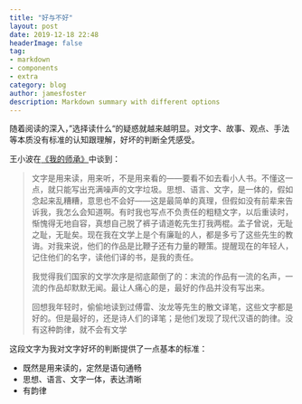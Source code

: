 ```yaml
---
title: "好与不好"
layout: post
date: 2019-12-18 22:48
headerImage: false
tag:
- markdown
- components
- extra
category: blog
author: jamesfoster
description: Markdown summary with different options
---
```



随着阅读的深入，”选择读什么“的疑惑就越来越明显。对文字、故事、观点、手法等本质没有标准的认知跟理解，好坏的判断全凭感受。

王小波在[《我的师承》](https://book.douban.com/reading/10370184/)中谈到：

> 文字是用来读，用来听，不是用来看的——要看不如去看小人书。不懂这一点，就只能写出充满噪声的文字垃圾。思想、语言、文字，是一体的，假如念起来乱糟糟，意思也不会好——这是最简单的真理，但假如没有前辈来告诉我，我怎么会知道啊。有时我也写点不负责任的粗糙文字，以后重读时，惭愧得无地自容，真想自己脱了裤子请道乾先生打我两棍。孟子曾说，无耻之耻，无耻矣。现在我在文学上是个有廉耻的人，都是多亏了这些先生的教诲。对我来说，他们的作品是比鞭子还有力量的鞭策。提醒现在的年轻人，记住他们的名字，读他们译的书，是我的责任。
>
> 我觉得我们国家的文学次序是彻底颠倒了的：末流的作品有一流的名声，一流的作品却默默无闻。最让人痛心的是，最好的作品并没有写出来。
>
> 回想我年轻时，偷偷地读到过傅雷、汝龙等先生的散文译笔，这些文字都是好的。但是最好的，还是诗人们的译笔；是他们发现了现代汉语的韵律。没有这种韵律，就不会有文学

这段文字为我对文字好坏的判断提供了一点基本的标准：

- 既然是用来读的，定然是语句通畅
- 思想、语言、文字一体，表达清晰
- 有韵律

